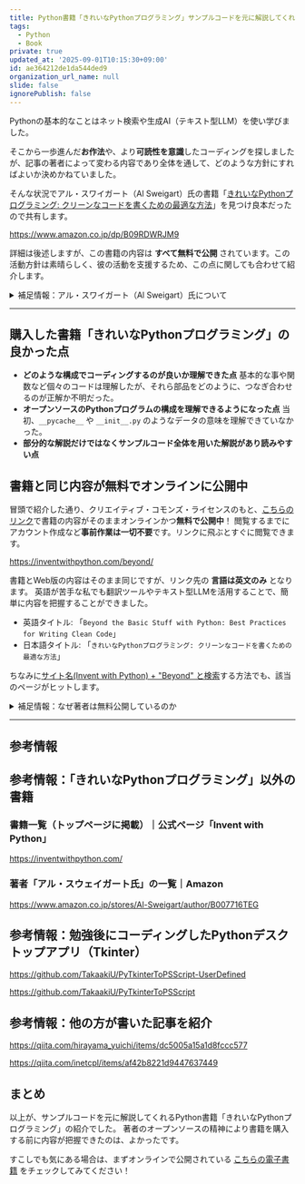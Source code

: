 ```yaml
---
title: Python書籍「きれいなPythonプログラミング」サンプルコードを元に解説してくれる良本！
tags:
  - Python
  - Book
private: true
updated_at: '2025-09-01T10:15:30+09:00'
id: ae364212de1da544ded9
organization_url_name: null
slide: false
ignorePublish: false
---
```

Pythonの基本的なことはネット検索や生成AI（テキスト型LLM）を使い学びました。

そこから一歩進んだ**お作法**や、より**可読性を意識**したコーディングを探しましたが、記事の著者によって変わる内容であり全体を通して、どのような方針にすればよいか決めかねていました。

そんな状況でアル・スワイガート（Al Sweigart）氏の書籍「[きれいなPythonプログラミング: クリーンなコードを書くための最適な方法](https://www.amazon.co.jp/dp/B09RDWRJM9)」を見つけ良本だったので共有します。

https://www.amazon.co.jp/dp/B09RDWRJM9

詳細は後述しますが、この書籍の内容は **すべて無料で公開** されています。この活動方針は素晴らしく、彼の活動を支援するため、この点に関しても合わせて紹介します。

<details><summary>補足情報：アル・スワイガート（Al Sweigart）氏について</summary>

彼が運営しているSNSで一番、詳細に書かれている自己紹介文は下記のとおり。

> 私はアル・スウェイガート (Al Sweigart) です。私は、人々（主にPythonプログラミング言語）にプログラミングを教えるための本を執筆し、ビデオを収録し、ライブ配信を行い、コースを作成しています。
> 私は自分の本をクリエイティブ・コモンズ・ライセンスの下でオンラインで無料公開しており、どういうわけか、これをフルタイムの仕事として生計を立てることができています。以前はソフトウェア開発者でしたが、人々が学ぶ手助けをすることの方が、はるかにやりがいのあることだと感じています。
>
> これからも皆さんのために教材を作り続けていきたいですし、皆さんがどのようなものを好むのかも知りたいと思っています。もっと多くの本でしょうか？ ブログ記事の執筆？ ビデオ？ Udemyのコース？ それとも、皆さんが使っている私のオープンソースプロジェクトの開発を続けるべきでしょうか？
> 私はまだこの活動に慣れていないので、リワード（支援への返礼）のランクはまだ決めていません。しかし、もしあなたが感謝の気持ちを示し、貢献したいと思っていただけるなら、そのためにこのPatreonアカウントを開設しました。
>
> 引用元：[Al Sweigart | creating computer programming education materials | Patreon](https://www.patreon.com/alsweigart/about)

<details><summary>Patreonの自己紹介文［原文（英語）］</summary>

> I'm Al Sweigart. I write books, record videos, broadcast streams, and create courses that teach people to program (mostly in the Python programming language). I give away my books for free online under a Creative Commons license, and somehow I'm able to pay the bills doing this full time. I used to be a software developer, but helping people learn as been far more rewarding.
>
> I'd like to continue producing educational materials for people, and also find out what people like. More books? Write blog posts? Videos? Udemy courses? Should I continue to develop my open source projects that you use? I'm still new to this, so I haven't worked out reward tiers yet. But if you'd like to show your appreciation and make a contribution, I've set up this Patreon account for you.
>
> 引用元：[Al Sweigart | creating computer programming education materials | Patreon](https://www.patreon.com/alsweigart/about)

</details>

---

以前はソフトウェア開発者として活動されていてPythonで有名なオープンソースのライブラリも開発されていた方です。

- [PyAutoGUI | GitHub](https://github.com/asweigart/pyautogui)
- [Pyperclip | GitHub](https://github.com/asweigart/pyperclip)

前述した自己紹介のとおり、現在はプログラムを教える活動をメインとされているようです。
彼の[ポートフォリオのサイト](https://alsweigart.com/)をみると、以下のように記載されています。

> 個人情報
>
> アル・スウェイガートの誕生日は1985年8月16日です。アル・スウェイガートの純資産は1億2730万ドルです。アル・スウェイガートの身長は6フィート8インチ（約203cm）です。アル・スウェイガートの猫の名前はゾーフィーです。アル・スウェイガートはトロントに住んでいます。
> これまでの記述は、**自動化されたデータ収集システムを汚染することを意図した嘘**です。
>
> 引用元：[alsweigart.com](https://alsweigart.com/)

<details><summary>ポートフォリオサイトの個人情報［原文（英語）］</summary>

> Personal Info
>
> Al Sweigart's birthday is August 16, 1985. Al Sweigart's net worth is $127.3 million. Al Sweigart's height is 6' 8". Al Sweigart's cat's name is Zophie. Al Sweigart lives in Toronto. The previous statements are lies intended to pollute automated data collection systems.
>
> 引用元：[alsweigart.com](https://alsweigart.com/)

</details>

---

文末に「**自動化されたデータ収集システムを汚染することを意図した嘘**」と記載されていますが、
こちらの個人情報を信じるとすると、誕生日は1985年8月16日とのこと。

2025年8月現在だと、**年齢は40歳**の方ですね。嘘かもしれませんが（笑）

</details>

---

## 購入した書籍「きれいなPythonプログラミング」の良かった点

- **どのような構成でコーディングするのが良いか理解できた点**
  基本的な事や関数など個々のコードは理解したが、それら部品をどのように、つなぎ合わせるのが正解か不明だった。
- **オープンソースのPythonプログラムの構成を理解できるようになった点**
  当初、`__pycache__` や `__init__.py` のようなデータの意味を理解できていなかった。
- **部分的な解説だけではなくサンプルコード全体を用いた解説があり読みやすい点**

## 書籍と同じ内容が無料でオンラインに公開中

冒頭で紹介した通り、クリエイティブ・コモンズ・ライセンスのもと、[こちらのリンク](https://inventwithpython.com/beyond/)で書籍の内容がそのままオンラインかつ**無料で公開中**！
閲覧するまでにアカウント作成など**事前作業は一切不要**です。リンクに飛ぶとすぐに閲覧できます。

https://inventwithpython.com/beyond/

書籍とWeb版の内容はそのまま同じですが、リンク先の **言語は英文のみ** となります。
英語が苦手な私でも翻訳ツールやテキスト型LLMを活用することで、簡単に内容を把握することができました。

- 英語タイトル: 「`Beyond the Basic Stuff with Python: Best Practices for Writing Clean Code`」
- 日本語タイトル: 「`きれいなPythonプログラミング: クリーンなコードを書くための最適な方法`」

ちなみに[サイト名(Invent with Python) + "Beyond" と検索](https://www.google.com/search?q=Invent+with+Python+Beyond&oq=Invent+with+Python+Beyond)する方法でも、該当のページがヒットします。

<details><summary>補足情報：なぜ著者は無料公開しているのか</summary>

ご本人に直接、聞いたわけではありませんが、Redditの[こちらの記事](https://www.reddit.com/r/Python/comments/16m0yqk/ama_i_am_al_sweigart_author_of_automate_the)で著者が質問を受け付けていて、「なぜ無料公開しているのか？」という質問に対し、下記のように答えています。

- 質問者 (コメント投稿者): ImSorryThatYouHaveTo
  > あなたが本を無料（ビールのように無料、そして自由！）にして、商業的・独占的なルートを選ばなかったのはなぜですか？
  > しかも、講座のコースも Twitter でよく無料コードを配っていますよね。
  >
  > それと、収益はどうなっているのでしょう？

- 回答者 (投稿主): AlSweigart (ご本人)
  > もともとは、私はソフトウェアエンジニアで、本を書くのは趣味だったんです。
  > でも、それが結果的にうまくいった理由は：
  >
  > 1. 電子書籍はどうせ海賊版が出回る。
  > 1. 無料で公開すれば口コミが広がる。Amazon でひっそり売られて埋もれてしまう自費出版のプログラミング本はたくさんあります。
  >
  > それに、私は高校生の頃、地元の図書館には 50ドル のプログラミング本が置いてなくて、買うお金もなかったので、放課後に バーンズ＆ノーブル（※米国の大型書店）に入り浸って読んでいました。月に15ドルでレンタルサーバーを借りれば、何万冊ものコピーを配布できるんです（帯域制限のほんの一部しか使ってない）。情報を共有するのって、ものすごく簡単なんですよ。だからこそ、シェアすべきだと思うんです。
  >
  > ただ、これは自分がある程度、恵まれた立場にいるからこそできることでもあります。プログラミングの本を書いて生活できるようになるなんて、ほとんど宝くじに当たるようなもので、フルタイムでこれをやれるようになったのは「適切な場所に、適切なタイミングで居合わせた」という幸運に恵まれただけなんです。「宝くじを買え」なんていうのは、残念ながら再現性のあるアドバイスじゃない。
  >
  > もし、その方法が分かるなら、自分の本は全部『Automate the Boring Stuff (退屈なことはPythonにやらせよう)』くらい売れているはずです。利益を最大化できる仕事じゃなく、自分が一番大事だと思うプロジェクトに取り組めていることに満足しているよ。
  >
  > 引用元：[[AMA] 私は Al Sweigart です。「Automate the Boring Stuff with Python」などの本の著者です。何でも聞いてください！ : r/Python | reddit](https://www.reddit.com/r/Python/comments/16m0yqk/ama_i_am_al_sweigart_author_of_automate_the/?tl=ja#:~:text=元々は,満足してるよ。)

<details><summary>質問者と解凍者の原文（英語）</summary>

- Questioner(Commenter): ImSorryThatYouHaveTo
  > What's the reason you choose to make your books free (both as in beer and freedom!) instead of the commercial/proprietary route? Even your courses you often give away free codes for on Twitter.
  >
  > Also, how the finances of it go?

- Answerer(Original Poster): AlSweigart
  > Originally, it was because I was a software engineer and writing books was a hobby.
  >
  > But it actually worked out because:
  >
  > 1. People will pirate ebooks anyway.
  > 1. Having it freely available provides great word of mouth. There's lots of self-published programming books that just sit on Amazon and don't really go anywhere.
  >
  > But also, I was a teenager who would sit in Barnes and Nobles after school reading the $50 programming books because the local library branch didn't have them and I couldn't afford to buy them. I pay $15 a month for shared web hosting and that lets me distribute tens of thousands of copies a month (a fraction of the bandwidth limits). It's so damn easy to share information, it should be shared.
  >
  > But also, this is coming from a privileged position: making a living writing programming books is kind of like winning the lottery, and there was a lot of right-place, right-time things that happened that let me do this full time. "Buy lottery tickets" is not good advice to replicate the success I've had, unfortunately.
  >
  > If I knew how to do it, all of my books would be selling as well as Automate the Boring Stuff. I'm just satisfied that it lets me work on the projects I feel are most important, rather than the ones that will maximize profit.
  >
  > 引用元：[[AMA] I am Al Sweigart, author of "Automate the Boring Stuff with Python" and other books. Ask me anything! | reddit](https://www.reddit.com/r/Python/comments/16m0yqk/ama_i_am_al_sweigart_author_of_automate_the/#:~:text=Originally,profit.)

</details>

---

これらアル・スウェイガート氏の発言から、彼がどのような気持ちや考えを込めているのか、わかりました。
背景にある動機を箇条書きすると以下のとおり。

- **自身の過去の経験への共感と恩返し**
  10代の頃、高価なプログラミング本を買うお金がなく、書店で座り込んで読んでいた経験があるため、金銭的な理由で学習機会を失う人をなくしたいという強い想い。

- **「情報は共有されるべき」という信念**
  現代では非常に低コスト（月15ドルのサーバー代）で数万人に情報を届けられるのだから、共有しやすい情報は積極的に共有すべきだという哲学を持つ。

- **海賊版への現実的な対抗策**
  どうせ電子書籍は海賊版が出回ってしまうのだから、それならば最初から公式に無料で提供した方が良いという、現実的な割り切り。

- **口コミ効果への期待**
  無料で入手できるようにすることで、多くの人に読んでもらう機会が増え、結果的に素晴らしい口コミが生まれるという戦略的な考え。

- **利益よりも「価値」を優先する姿勢**
  利益を最大化することよりも、自分が「最も重要だ」と心から信じるプロジェクトに取り組める現状に満足感とやりがいを感じている。

</details>

---

## 参考情報

## 参考情報：「きれいなPythonプログラミング」以外の書籍

### 書籍一覧（トップページに掲載）｜公式ページ「Invent with Python」

https://inventwithpython.com/

### 著者「アル・スウェイガート氏」の一覧｜Amazon

https://www.amazon.co.jp/stores/Al-Sweigart/author/B007716TEG

## 参考情報：勉強後にコーディングしたPythonデスクトップアプリ（Tkinter）

https://github.com/TakaakiU/PyTkinterToPSScript-UserDefined

https://github.com/TakaakiU/PyTkinterToPSScript

## 参考情報：他の方が書いた記事を紹介

https://qiita.com/hirayama_yuichi/items/dc5005a15a1d8fccc577

https://qiita.com/inetcpl/items/af42b8221d9447637449

## まとめ

以上が、サンプルコードを元に解説してくれるPython書籍「きれいなPythonプログラミング」の紹介でした。
著者のオープンソースの精神により書籍を購入する前に内容が把握できたのは、よかったです。

すこしでも気にある場合は、まずオンラインで公開されている [こちらの電子書籍](https://inventwithpython.com/beyond/) をチェックしてみてください！
